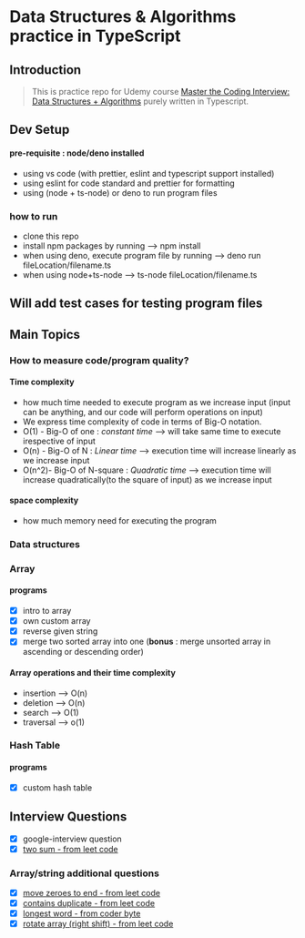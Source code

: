 # Data Structures & Algorithms practice in TypeScript

## Introduction

> This is practice repo for Udemy course [Master the Coding Interview: Data Structures + Algorithms](https://www.udemy.com/course/master-the-coding-interview-data-structures-algorithms/) purely written in Typescript.

## Dev Setup

#### pre-requisite : node/deno installed

- using vs code (with prettier, eslint and typescript support installed)
- using eslint for code standard and prettier for formatting
- using (node + ts-node) or deno to run program files

### how to run

- clone this repo
- install npm packages by running --> npm install
- when using deno, execute program file by running --> deno run fileLocation/filename.ts
- when using node+ts-node --> ts-node fileLocation/filename.ts

## Will add test cases for testing program files

## Main Topics

### How to measure code/program quality?

#### Time complexity

- how much time needed to execute program as we increase input
  (input can be anything, and our code will perform operations on input)
- We express time complexity of code in terms of Big-O notation.
- O(1) - Big-O of one : _constant time_ --> will take same time to execute irespective of input
- O(n) - Big-O of N : _Linear time_ --> execution time will increase linearly as we increase input
- O(n^2)- Big-O of N-square : _Quadratic time_ --> execution time will increase quadratically(to the square of input) as we increase input

#### space complexity

- how much memory need for executing the program

### Data structures

### Array

#### programs

- [x] intro to array
- [x] own custom array
- [x] reverse given string
- [x] merge two sorted array into one (**bonus** : merge unsorted array in ascending or descending order)

#### Array operations and their time complexity

- insertion --> O(n)
- deletion --> O(n)
- search --> O(1)
- traversal --> o(1)

### Hash Table

#### programs

- [x] custom hash table

## Interview Questions

- [x] google-interview question
- [x] [two sum - from leet code](https://leetcode.com/problems/two-sum/)

### Array/string additional questions

- [x] [move zeroes to end - from leet code](https://leetcode.com/problems/move-zeroes/)
- [x] [contains duplicate - from leet code](https://leetcode.com/problems/contains-duplicate/description/)
- [x] [longest word - from coder byte](https://coderbyte.com/editor/Longest%20Word:JavaScript)
- [x] [rotate array (right shift) - from leet code](https://leetcode.com/problems/rotate-array/description/)
